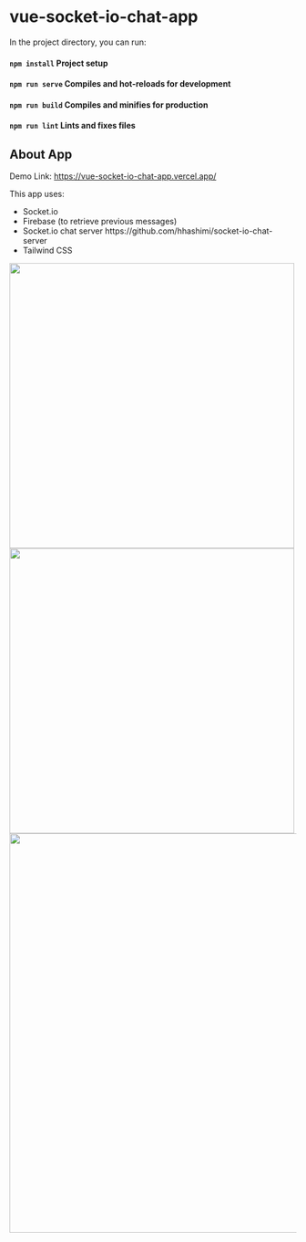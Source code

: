 # vue-socket-io-chat-app

In the project directory, you can run:

#### `npm install` Project setup

#### `npm run serve` Compiles and hot-reloads for development

#### `npm run build` Compiles and minifies for production

#### `npm run lint` Lints and fixes files

## About App

Demo Link: https://vue-socket-io-chat-app.vercel.app/

This app uses:
<ul>
  <li>Socket.io</li>
  <li>Firebase (to retrieve previous messages)</li>
  <li>Socket.io chat server https://github.com/hhashimi/socket-io-chat-server</li>
  <li>Tailwind CSS</li>
</ul>

<img src='https://user-images.githubusercontent.com/18535797/139101302-ac40f5e5-5514-4959-8a8d-99d66bcf79a9.png' width="500"/>

<img src='https://user-images.githubusercontent.com/18535797/139101314-98a895af-a029-455f-aa37-870f901790c1.png' width="500"/>


<img src='https://user-images.githubusercontent.com/18535797/139101319-7ad3e22f-1cce-4ca2-8720-0693393a4874.png' width="700"/>
